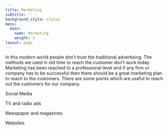 ```yaml
---
title: Marketing
subtitle: ''
background_style: style2
menu:
  main:
    name: Marketing
    weight: 5
layout: page
---
```

In this modern world people don’t trust the traditional advertising. The methods we used in old time to reach the customer don’t work today. Marketing has been reached to a professional level and if any firm or company has to be successful then there should be a great marketing plan to reach to the customers. There are some points which are useful to reach out the customers for our company.

Social Media

TV and radio ads

Newspaper and magazines

Websites
